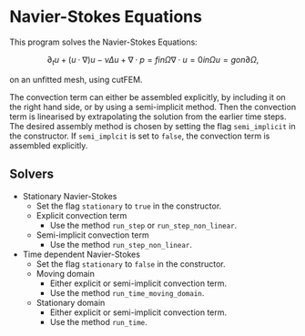 # Navier-Stokes Equations

This program solves the Navier-Stokes Equations:

```math
  ∂_t u + (u·∇)u - νΔu + ∇·p = f   in Ω
                         ∇·u = 0   in Ω
                           u = g   on ∂Ω,
```
on an unfitted mesh, using cutFEM.

The convection term can either be assembled explicitly, by including it on the right hand side, or by using a 
semi-implicit method. Then the convection term is linearised by extrapolating the solution from the earlier time
steps. The desired assembly method is chosen by setting the flag `semi_implicit` in the constructor. If `semi_implcit`
is set to `false`, the convection term is assembled explicitly.

## Solvers
 - Stationary Navier-Stokes
    - Set the flag `stationary` to `true` in the constructor.
    - Explicit convection term
       - Use the method `run_step` or `run_step_non_linear`.
    - Semi-implicit convection term
       - Use the method `run_step_non_linear`.
 - Time dependent Navier-Stokes
    - Set the flag `stationary` to `false` in the constructor.
    - Moving domain
       - Either explicit or semi-implicit convection term.
       - Use the method `run_time_moving_domain`.
    - Stationary domain
       - Either explicit or semi-implicit convection term.
       - Use the method `run_time`. 
